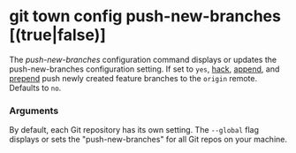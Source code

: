 # git town config push-new-branches [(true|false)]

The _push-new-branches_ configuration command displays or updates the
push-new-branches configuration setting. If set to `yes`, [hack](hack.md),
[append](append.md), and [prepend](prepend.md) push newly created feature
branches to the `origin` remote. Defaults to `no`.

### Arguments

By default, each Git repository has its own setting. The `--global` flag
displays or sets the "push-new-branches" for all Git repos on your machine.
